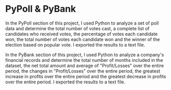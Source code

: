 # PyPoll & PyBank

In the PyPoll section of this project, I used Python to analyze a set of poll data and determine the total number of votes cast, a complete list of candidates who received votes, the percentage of votes each candidate won, the total number of votes each candidate won and the winner of the election based on popular vote. I exported the results to a text file. 

In the PyBank section of this project, I used Python to analyze a company's financial records and determine the total number of months included in the dataset, the net total amount and average of "Profit/Losses" over the entire period, the changes in "Profit/Losses" over the entire period, the greatest increase in profits over the entire period and the greatest decrease in profits over the entire period. I exported the results to a text file. 
 
